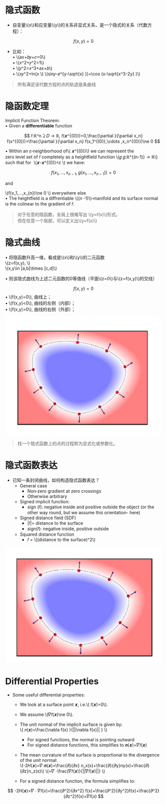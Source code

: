 # 隐式函数    

* 自变量\\(x\\)和应变量\\(y\\)的关系非显式关系，是一个隐式的关系（代数方程）：  

$$
f(x,y)=0
$$

* 比如：     
• \\(𝑎𝑥+𝑏𝑦+𝑐=0\\)    
• \\(𝑥^2+𝑦^2=1\\)   
• \\(𝑦^2=𝑥^3+𝑎𝑥+𝑏\\)   
• \\(𝑥𝑦^2+ln(𝑥 \\) \\(sin𝑦-𝑒^{y-\sqrt{x} })=\cos (x-\sqrt{x^3-2y} )\\)

> 所有满足该代数方程的点的轨迹是条曲线  


# 隐函数定理   

Implicit Function Theorem:     
• Given a **differentiable** function     

$$
𝑓:ℝ^n ⊇ 𝐷 → ℝ, 𝑓(𝒙^{(0)})=0,\frac{\partial }{\partial x_n} f(x^{(0)})=\frac{\partial }{\partial x_n} f(x_1^{(0)},\cdots ,x_n^{(0)})\ne 0
$$


• Within an 𝜀‐neighborhood of\\( 𝒙^{(0)}\\) we can represent the
zero level set of 𝑓 completely as a heightfield function \\(𝑔 𝑔:ℝ^{(n-1)} → ℝ\\) such that for  \\(𝒙-𝒙^{(0)}<𝜀 \\) we have:     

$$
f(x_1,…,x_{n-1},g(x_1,…,x_{n-1}))=0 
$$

and   

\\(f(x_1,…,x_{n})\ne 0 \\) everywhere else     
• The heightfield is a diffrentiable \\((𝑛 -1)\\)‐manifold and
its surface normal is the colinear to the gradient of 𝑓.     

> 对于任意的隐函数，全局上很难写出 \\(y=f(x)\\)形式。   
但在任意一个局部，可以定义出\\(y=f(x)\\)   

# 隐式曲线    


• 将隐函数升高一维，看成是\\(x\\)和\\(y\\)的二元函数    
\\(z=f(x,y), \\)     
\\(x,y\in [a,b]\times [c,d]\\)

• 则该隐式曲线为上述二元函数的0等值线（平面\\(z=0\\)与\\(z=f(x,y)\\)的交线）   

$$
f(x,y)=0
$$
• \\(f(x,y)=0\\), 曲线上；    
• \\(f(x,y)<0\\), 曲线的左侧（内部）；    
• \\(f(x,y)>0\\), 曲线的右侧（外部）；   

![](../assets/瘾曲4.png) 

> 找一个隐式函数上的点的过程称为显式化或参数化。    


# 隐式函数表达    

 - 已知一条封闭曲线，如何构造隐式函数表达？     
    - General case     
      - Non‐zero gradient at zero crossings     
      - Otherwise arbitrary     
    - Signed implicit function:    
      - sign (𝑓): negative inside and positive outside the object (or the other way round, but we assume this orientation- here)
    - Signed distance field (SDF)    
      - |𝑓|= distance to the surface    
      - sign(𝑓): negative inside, positive outside    
    - Squared distance function    
      - 𝑓 = \\((distance to the surface)^2\\)   

![](../assets/瘾曲5.png) 


# Differential Properties   

  - Some useful differential properties:       
     - We look at a surface point 𝒙, i.e.\\( 𝑓(𝒙)=0\\).      
      - We assume \\(𝛻𝑓(𝒙)\ne 0\\).     
    - The unit normal of the implicit surface is given by:    
 \\( 𝑛(𝒙)=\frac{\nabla  f(x) }{||\nabla f(x)|| } \\)
       - For signed functions, the normal is pointing outward      
       - For signed distance functions, this simplifies to 𝒏(𝒙)=𝛻𝑓(𝒙)     

    - The mean curvature of the surface is proportional to the divergence of the unit normal:   
\\(-2𝐻(𝒙)=𝛻⋅𝒏(𝒙)=\frac{𝜕}{𝜕𝑥} n_x(x)+\frac{𝜕}{𝜕y}ny(x)+\frac{𝜕}{𝜕z}n_z(x)\\)
\\(=𝛻 ⋅\frac{𝛻𝑓(𝒙)}{||𝛻𝑓(𝒙)||} \\)

    - For a signed distance function, the formula simplifies to:     

$$
-2𝐻(𝒙)=𝛻 ⋅ 𝛻𝑓(𝑥)=\frac{𝜕^2}{𝜕𝑥^2} f(x)+\frac{𝜕^2}{𝜕y^2}f(x)+\frac{𝜕^2}{𝜕z^2}f(x)=𝛻𝑓(𝑥)
$$

